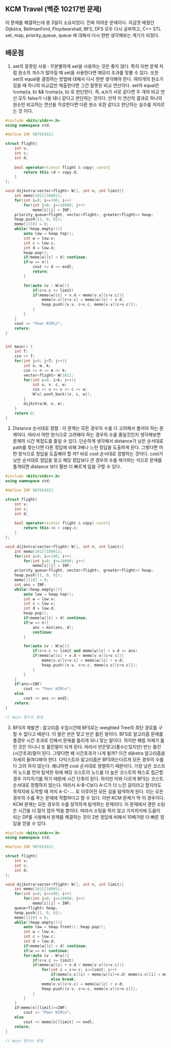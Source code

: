 ## KCM Travel (백준 10217번 문제)

이 문제를 해결하는데 총 3일이 소요되었다. 진짜 어려운 문제이다. 지금껏 배웠던 Dijkstra, BellmanFord, Floydwarshall, BFS, DFS 모두 다시 공부하고, C++ STL set, map, priority_queue, queue 에 대해서 다시 한번 생각해보는 계기가 되었다.



## 배운점

1. set의 잘못된 사용 : 무분별하게 set을 사용하는 것은 좋지 않다. 특히 이번 문제 처럼 원소의 개수가 많아질 때 set을 사용한다면 메모리 초과를 맞볼 수 있다. 또한 set의 equal을 결정하는 방법에 대해서 다시 한번 생각해야 한다. 여러개의 원소가 있을 때 하나의 비교값만 제출한다면 그건 잘못된 비교 연산이다. set의 equal은 !comp(a, b) && !comp(a, b) 로 판단한다. 즉, a,b가 서로 같다면 두 개의 비교 연산 모두 false가 나올 테니 같다고 판단하는 것이다. 만약 이 연산의 결과로 하나의 원소만 비교하는 연산을 작성한다면 다른 원소 또한 같다고 판단하는 실수를 저지르는 것 이다.

```cpp
#include <bits/stdc++.h>
using namespace std;

#define INF 987654321

struct flight{
    int v;
    int c;
    int d;
    
    bool operator>(const flight & copy) const{
    	return this->d > copy.d;
	}
};

void dijkstra(vector<flight> W[], int n, int limit){
    int memo[101][10001];
    for(int i=0; i<=100; i++)
        for(int j=0; j<=10000; j++)
            memo[i][j] = INF;
	priority_queue<flight, vector<flight>, greater<flight>> heap;
    heap.push({1, 0, 0});
    memo[1][0] = 0;
    while(!heap.empty()){ 
        auto low = heap.top(); 
        int w = low.v;
        int c = low.c;
        int d = low.d;
        heap.pop();
        if(memo[w][c] < d) continue;
        if(w == n){
            cout << d << endl;
            return;
        }

        for(auto &v : W[w]){
            if(c+v.c <= limit)
            if(memo[w][c] + v.d < memo[v.v][c+v.c]){
                memo[v.v][c+v.c] = memo[w][c] + v.d;
                heap.push({v.v, c+v.c, memo[v.v][c+v.c]});
            }
        }
    }
    cout << "Poor KCM\n";
    return;
} 


int main() {
    int T;
    cin >> T;
    for(int j=0; j<T; j++){
        int n, m, k;
        cin >> n >> m >> k;
        vector<flight> W[101];
        for(int i=0; i<k; i++){
            int u, v, c, w;
            cin >> u >> v >> c >> w;
            W[u].push_back({v, c, w});
        }
        dijkstra(W, n, m);
    }
    return 0;
}


```



2. Distance 순서대로 정렬 : 이 문제는 모든 경우의 수를 다 고려해서 풀어야 하는 문제이다. 따라서 어떤 방식으로 고려해야 하는 경우의 수를 줄일것인지 생각해보면 문제의 시간 복잡도를 줄일 수 있다. 단순하게 생각해서 distance가 낮은 순서대로 path를 찾는다면 다른 정답에 비해 3배나 느린 정답을 도출하게 된다. 그렇다면 어떤 방식으로 정답을 도출해야 할 까? 바로 cost 순서대로 정렬하는 것이다. cost가 낮은 순서대로 정답을 찾고 해당 정답보다 큰 경우의 수를 제거하는 식으로 문제를 풀게되면 distance 보다 훨씬 더 빠르게 답을 구할 수 있다.

```cpp
#include <bits/stdc++.h>
using namespace std;

#define INF 987654321

struct flight{
    int v;
    int c;
    int d;
    
    bool operator>(const flight & copy) const{
    	return this->c > copy.c;
	}
};

void dijkstra(vector<flight> W[], int n, int limit){
    int memo[101][10001];
    for(int i=0; i<=100; i++)
        for(int j=0; j<=10000; j++)
            memo[i][j] = INF;
	priority_queue<flight, vector<flight>, greater<flight>> heap;
    heap.push({1, 0, 0});
    memo[1][0] = 0;
    int ans = INF;
    while(!heap.empty()){ 
        auto low = heap.top(); 
        int w = low.v;
        int c = low.c;
        int d = low.d;
        heap.pop();
        if(memo[w][c] < d) continue;
        if(w == n){
            ans = min(ans, d);
            continue;
        }

        for(auto &v : W[w]){
            if(c+v.c <= limit and memo[w][c] + v.d <= ans)
            if(memo[w][c] + v.d < memo[v.v][c+v.c]){
                memo[v.v][c+v.c] = memo[w][c] + v.d;
                heap.push({v.v, c+v.c, memo[v.v][c+v.c]});
            }
        }
    }
    if(ans>=INF)
        cout << "Poor KCM\n";
    else
        cout << ans << endl;
    return;
} 

// main 함수는 동일
```



3. BFS의 재발견 : 알고리즘 수업시간때 BFS로는 weighted Tree의 최단 경로를 구할 수 없다고 배운다. 이 말은 반은 맞고 반은 틀린 말이다. BFS로 알고리즘 문제를 풀경우 시간 초과로 인해서 문제를 틀리게 되니 맞는 말이다. 하지만 해법 자체가 틀린 것은 아니니 또 틀린말이 되게 된다. 따라서 반은맞고(풀수는있지만) 반는 틀린(시간초과)말이 된다. 그렇다면 왜 시간초과가 나게 될까? 이건 dijkstra 알고리즘을 자세히 들여다봐야 한다. 다익스트라 알고리즘은 BFS와는다르게 모든 경우의 수를 다 고려 하지 않는다. 왜냐하면 cost 순서대로 정렬하기 때문이다. 가장 낮은 코스트의 노드를 먼저 탐색한 뒤에 해당 코스트의 노드를 더 높은 코스트의 패스로 접근할 경우 가지치기를 하기 때문에 시간 단축이 된다. 하지만 이와 다르게 BFS는 코스트 순서대로 정렬하지 않는다. 따라서 A-B-C보다 A-C가 더 느린 길이라고 할지라도 목적지에 도착할 때 까지 A-C-.... 로 이루어진 모든 길을 탐색하게 된다. 이는 모든 경우의 수를 푸는 문제에 적합하다고 할 수 있다. 이번 KCM 문제가 딱 이 경우이다. KCM 문제는 모든 경우의 수를 정직하게 탐색하는 문제이다. 이 문제에서 괜한 소팅은 시간을 더 많이 잡아 먹을 뿐이다. 따라서 소팅을 하지 않고 가지치키에 도움이 되는 DP를 사용해서 문제를 해결하는 것이 2번 정답에 비해서 10배가랑 더 빠른 정답을 얻을 수 있다. 

```cpp
#include <bits/stdc++.h>
using namespace std;

#define INF 987654321

struct flight{
    int v;
    int c;
    int d;
};

void dijkstra(vector<flight> W[], int n, int limit){
    int memo[101][10001];
    for(int i=0; i<=100; i++)
        for(int j=0; j<=10000; j++)
            memo[i][j] = INF;
	queue<flight> heap;
    heap.push({1, 0, 0});
    memo[1][0] = 0;
    while(!heap.empty()){ 
        auto low = heap.front(); heap.pop();
        int w = low.v;
        int c = low.c;
        int d = low.d;
        if(memo[w][c] < d) continue;
        if(w == n) continue;
        for(auto &v : W[w]){
            if(c+v.c <= limit)
            if(memo[w][c] + v.d < memo[v.v][c+v.c]){
                for(int i = c+v.c; i<=limit; i++)
                    if(memo[v.v][i] > memo[w][c]+v.d) memo[v.v][i] = memo[w][c]+v.d;
                    else break;
                memo[v.v][c+v.c] = memo[w][c] + v.d;
                heap.push({v.v, c+v.c, memo[v.v][c+v.c]});
            }
        }
    }
    if(memo[n][limit]>=INF)
        cout << "Poor KCM\n";
    else
        cout << memo[n][limit] << endl;
    return;
} 

// main 함수는 동일
```

